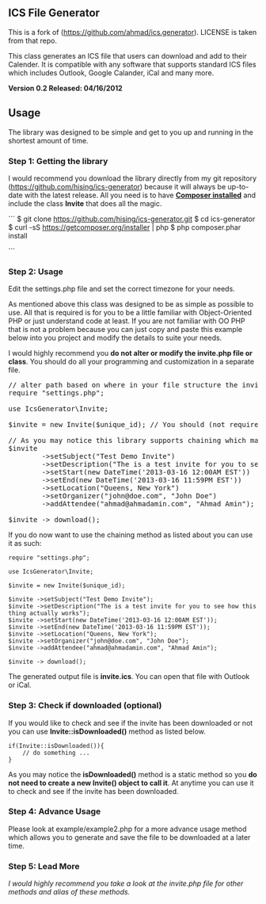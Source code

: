
## ICS File Generator
This is a fork of (https://github.com/ahmad/ics.generator). LICENSE is taken from that repo.

This class generates an ICS file that users can download and add to their Calender. It is compatible with any software that supports
standard ICS files which includes Outlook, Google Calander, iCal and many more.

<b>Version 0.2 Released: 04/16/2012</b>

## Usage

The library was designed to be simple and get to you up and running in the shortest amount of time.

### Step 1: Getting the library

I would recommend you download the library directly from my git repository (https://github.com/hising/ics-generator) because it will always 
be up-to-date with the latest release. All you need is to have [**Composer installed**](https://getcomposer.org/) and include the class **Invite** that does all the magic.

´´´
    $ git clone https://github.com/hising/ics-generator.git
    $ cd ics-generator
    $ curl -sS https://getcomposer.org/installer | php
    $ php composer.phar install

´´´

### Step 2: Usage

Edit the settings.php file and set the correct timezone for your needs.

As mentioned above this class was designed to be as simple as possible to use. All that is required is for you to be a little familiar with Object-Oriented
PHP or just understand code at least. If you are not familiar with OO PHP that is not a problem because you can just copy and paste this example below into you project
and modify the details to suite your needs.

I would highly recommend you **do not alter or modify the invite.php file or class**. You should do all your programming and customization in a separate file.
<pre>
// alter path based on where in your file structure the invite.php file is located
require "settings.php";

use IcsGenerator\Invite;

$invite = new Invite($unique_id); // You should (not required) provide a UNIQUE ID

// As you may notice this library supports chaining which may be a little weird for many PHP programmer
$invite 
	    ->setSubject("Test Demo Invite")
	    ->setDescription("The is a test invite for you to see how this thing actually works") 
	    ->setStart(new DateTime('2013-03-16 12:00AM EST'))
	    ->setEnd(new DateTime('2013-03-16 11:59PM EST'))
	    ->setLocation("Queens, New York")
	    ->setOrganizer("john@doe.com", "John Doe")
	    ->addAttendee("ahmad@ahmadamin.com", "Ahmad Amin");

$invite -> download();
</pre>
If you do now want to use the chaining method as listed about you can use it as such:

    require "settings.php";
    
    use IcsGenerator\Invite;

    $invite = new Invite($unique_id);

    $invite ->setSubject("Test Demo Invite");
    $invite ->setDescription("The is a test invite for you to see how this thing actually works");
    $invite ->setStart(new DateTime('2013-03-16 12:00AM EST'));
    $invite ->setEnd(new DateTime('2013-03-16 11:59PM EST'));
    $invite ->setLocation("Queens, New York");
    $invite ->setOrganizer("john@doe.com", "John Doe");
    $invite ->addAttendee("ahmad@ahmadamin.com", "Ahmad Amin");

    $invite -> download();

The generated output file is **invite.ics**. You can open that file with Outlook or iCal.

### Step 3: Check if downloaded (optional)
If you would like to check and see if the invite has been downloaded or not you can use **Invite::isDownloaded()** method as listed below.

    if(Invite::isDownloaded()){
	    // do something ...
    }

As you may notice the **isDownloaded()** method is a static method so you **do not need to create a new Invite() object to call it**. At anytime you can
use it to check and see if the invite has been downloaded.
### Step 4: Advance Usage
Please look at example/example2.php for a more advance usage method which allows you to generate and save the file to be downloaded at a later time.

### Step 5: Lead More
*I would highly recommend you take a look at the invite.php file for other methods and alias of these methods.*